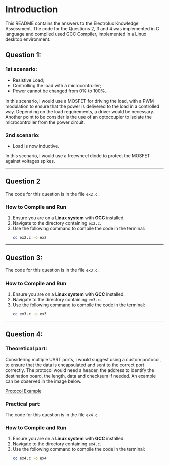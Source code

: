 # Introduction

This README contains the answers to the Electrolux Knowledge Assessment.
The code for the Questions 2, 3 and 4 was implemented in C language and compiled used GCC Compiler, implemented in a Linux desktop environment.

## Question 1:

### 1st scenario:

- Resistive Load;
- Controlling the load with a microcontroller;
- Power cannot be changed from 0% to 100%.

In this scenario, i would use a MOSFET for driving the load, with a PWM modulation to ensure that the power is delivered to the load
in a controlled way. Depending on the load requirements, a driver would be necessary. Another point to be consider is the use of an optocoupler to isolate the microcontroller
from the power circuit.

### 2nd scenario:

- Load is now inductive.

In this scenario, i would use a freewheel diode to protect the MOSFET against voltages spikes.

---

## **Question 2**

The code for this question is in the file `ex2.c`.

### **How to Compile and Run**

1. Ensure you are on a **Linux system** with **GCC** installed.
2. Navigate to the directory containing `ex2.c`.
3. Use the following command to compile the code in the terminal:
   ```bash
   cc ex2.c -o ex2
   ```

---

## Question 3:

The code for this question is in the file `ex3.c`.

### **How to Compile and Run**

1. Ensure you are on a **Linux system** with **GCC** installed.
2. Navigate to the directory containing `ex3.c`.
3. Use the following command to compile the code in the terminal:
   ```bash
   cc ex3.c -o ex3
   ```

---

## Question 4:

### Theoretical part:

Considering multiple UART ports, i would suggest using a custom protocol, to ensure that the data is encapsulated and sent to the correct port correctly.
The protocol would need a header, the address to identify the destination board, the length, data and checksum if needed. An example can be observed in the image below.

[Protocol Example](./payload.svg)

### Practical part:

The code for this question is in the file `ex4.c`.

### **How to Compile and Run**

1. Ensure you are on a **Linux system** with **GCC** installed.
2. Navigate to the directory containing `ex4.c`.
3. Use the following command to compile the code in the terminal:
   ```bash
   cc ex4.c -o ex4
   ```
